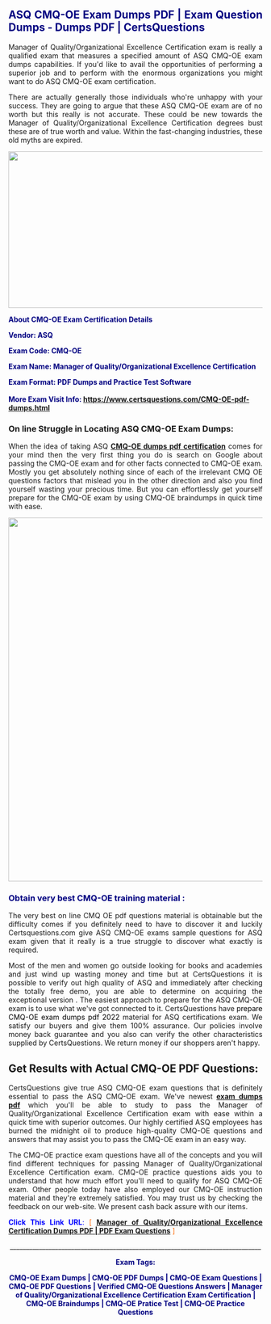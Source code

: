 <h2 style="text-align: justify;"><span style="color: #000080;">ASQ CMQ-OE Exam Dumps PDF | Exam Question Dumps - Dumps PDF | CertsQuestions</span></h2>
<p style="text-align: justify;">Manager of Quality/Organizational Excellence Certification exam is really a qualified exam that measures a specified amount of ASQ  CMQ-OE exam dumps capabilities. If you'd like to avail the opportunities of performing a superior job and to perform with the enormous organizations you might want to do ASQ CMQ-OE exam certification.</p>
<p style="text-align: justify;">There are actually generally those individuals who're unhappy with your success. They are going to argue that these ASQ  CMQ-OE exam are of no worth but this really is not accurate. These could be new towards the Manager of Quality/Organizational Excellence Certification degrees bust these are of true worth and value. Within the fast-changing industries, these old myths are expired.</p>
<p><img style="display: block; margin-left: auto; margin-right: auto;" src="https://i.imgur.com/eaP4ae9.png" width="840" height="310" /></p>
<p><span style="color: #000080;"><strong>About CMQ-OE Exam Certification Details</strong></span></p>
<p><span style="color: #000080;"><strong>Vendor: ASQ<br /></strong></span></p>
<p><span style="color: #000080;"><strong>Exam Code: CMQ-OE</strong></span></p>
<p><span style="color: #000080;"><strong>Exam Name: Manager of Quality/Organizational Excellence Certification</strong></span></p>
<p><span style="color: #000080;"><strong>Exam Format: PDF Dumps and Practice Test Software<br /><br />More Exam Visit Info: <span style="color: #ff6600;"><a href="https://www.certsquestions.com/CMQ-OE-pdf-dumps.html">https://www.certsquestions.com/CMQ-OE-pdf-dumps.html</a></span></strong></span></p>
<h3>On line Struggle in Locating ASQ CMQ-OE Exam Dumps:</h3>
<p style="text-align: justify;">When the idea of taking ASQ <a href="https://www.certsquestions.com/CMQ-OE-pdf-dumps.html"><strong> CMQ-OE dumps pdf certification</strong></a> comes for your mind then the very first thing you do is search on Google about passing the CMQ-OE exam and for other facts connected to CMQ-OE exam. Mostly you get absolutely nothing since of each of the irrelevant CMQ OE questions factors that mislead you in the other direction and also you find yourself wasting your precious time. But you can effortlessly get yourself prepare for the CMQ-OE exam by using CMQ-OE braindumps in quick time with ease.</p>
<p><a href="https://www.certsquestions.com/CMQ-OE-pdf-dumps.html"><img style="display: block; margin-left: auto; margin-right: auto;" src="https://i.imgur.com/pxhoKQ2.png" width="720" /></a></p>
<h3><span style="color: #000080;">Obtain very best  CMQ-OE training material :</span></h3>
<p style="text-align: justify;">The very best on line CMQ OE pdf questions material is obtainable but the difficulty comes if you definitely need to have to discover it and luckily Certsquestions.com give ASQ CMQ-OE exams sample questions for ASQ  exam given that it really is a true struggle to discover what exactly is required.</p>
<p style="text-align: justify;">Most of the men and women go outside looking for books and academies and just wind up wasting money and time but at CertsQuestions it is possible to verify out high quality of ASQ  and immediately after checking the totally free demo, you are able to determine on acquiring the exceptional version . The easiest approach to prepare for the ASQ CMQ-OE exam is to use what we've got connected to it. CertsQuestions have <span style="color: #000000;">prepare CMQ-OE exam dumps pdf 2022</span> material for ASQ certifications exam. We satisfy our buyers and give them 100% assurance. Our policies involve money back guarantee and you also can verify the other characteristics supplied by CertsQuestions. We return money if our shoppers aren't happy.</p>
<h2>Get Results with Actual CMQ-OE PDF Questions:</h2>
<p style="text-align: justify;">CertsQuestions give true ASQ CMQ-OE exam questions that is definitely essential to pass the ASQ  CMQ-OE exam. We've newest<strong>&nbsp;<a href="https://www.certsquestions.com/">exam dumps pdf</a></strong>&nbsp;which you'll be able to study to pass the Manager of Quality/Organizational Excellence Certification exam with ease within a quick time with superior outcomes. Our highly certified ASQ employees has burned the midnight oil to produce high-quality CMQ-OE questions and answers that may assist you to pass the CMQ-OE exam in an easy way.</p>
<p style="text-align: justify;">The CMQ-OE practice exam questions have all of the concepts and you will find different techniques for passing Manager of Quality/Organizational Excellence Certification exam. CMQ-OE practice questions aids you to understand that how much effort you'll need to qualify for ASQ  CMQ-OE exam. Other people today have also employed our CMQ-OE instruction material and they're extremely satisfied. You may trust us by checking the feedback on our web-site. We present cash back assure with our items.</p>
<p style="text-align: justify;"><span style="color: #0000ff;"><strong>Click This Link URL</strong>:</span> <span style="color: #ff6600;">[ <strong><a href="https://www.certsquestions.com/asq-certification.html">Manager of Quality/Organizational Excellence Certification Dumps PDF | PDF Exam Questions</a></strong> ]</span></p>
<p style="text-align: center;">______________________________________________________________________________</p>
<p style="text-align: center;"><span style="color: #000080;"><strong>Exam Tags:</strong></span></p>
<p style="text-align: center;"><span style="color: #000080;"><strong>CMQ-OE Exam Dumps | CMQ-OE PDF Dumps | CMQ-OE Exam Questions | CMQ-OE PDF Questions | Verified CMQ-OE Questions Answers | Manager of Quality/Organizational Excellence Certification Exam Certification | CMQ-OE Braindumps | CMQ-OE Pratice Test | CMQ-OE Practice Questions</strong></span></p>
